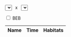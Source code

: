 
<!-- - - - - - - - - - - - - - - - - - - - - - - - - - - - - - - - - - - - -->
<!-- sandbox -->

<div id="sandbox">
  <p><select id="d1"></select>
    <span style="margin: 0px 0.5em;">x</span>
    <select id="d2"></select></p>
  <p><input id="beb" type="checkbox" /> BEB</p>
  <table>
    <thead><tr><th>Name</th><th>Time</th><th>Habitats</th></tr></thead>
    <tbody id="results"></tbody>
  </table>
</div>
<script type="text/javascript" src="requires/prototype.js"></script>
<script type="text/javascript" src="requires/builder.js"></script>
<script type="text/javascript" src="requires/sprintf.js"></script>

<script type="text/javascript" src="dragons.js"></script>
<script type="text/javascript" src="calc.js"></script>
<script type="text/javascript" src="controller.js"></script>

<!-- - - - - - - - - - - - - - - - - - - - - - - - - - - - - - - - - - - - -->
